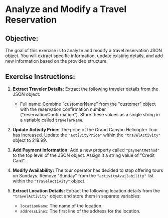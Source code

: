 # Analyze and Modify a Travel Reservation

## Objective:

The goal of this exercise is to analyze and modify a travel reservation JSON object. You will extract specific information, update existing details, and add new information based on the provided structure.

## Exercise Instructions:


1. **Extract Traveler Details:** Extract the following traveler details from the JSON object:
    - Full name: Combine "customerName" from the "customer" object with the reservation confirmation number ("reservationConfirmation").  Store these values as a single string in a variable called `travelerName`.

2. **Update Activity Price:** The price of the Grand Canyon Helicopter Tour has increased. Update the `"activityPrice"` within the `"travelActivity"` object to 219.99.

3. **Add Payment Information:** Add a new property called `"paymentMethod"` to the top level of the JSON object. Assign it a string value of "Credit Card".

4. **Modify Availability:** The tour operator has decided to stop offering tours on Sundays. Remove "Sunday" from the `"activityAvailability"` list within the `"travelActivity"` object.
5. **Extract Location Details:** Extract the following location details from the `"travelActivity"` object and store them in separate variables:

    - `locationName`: The name of the location.
    - `addressLine1`: The first line of the address for the location.



